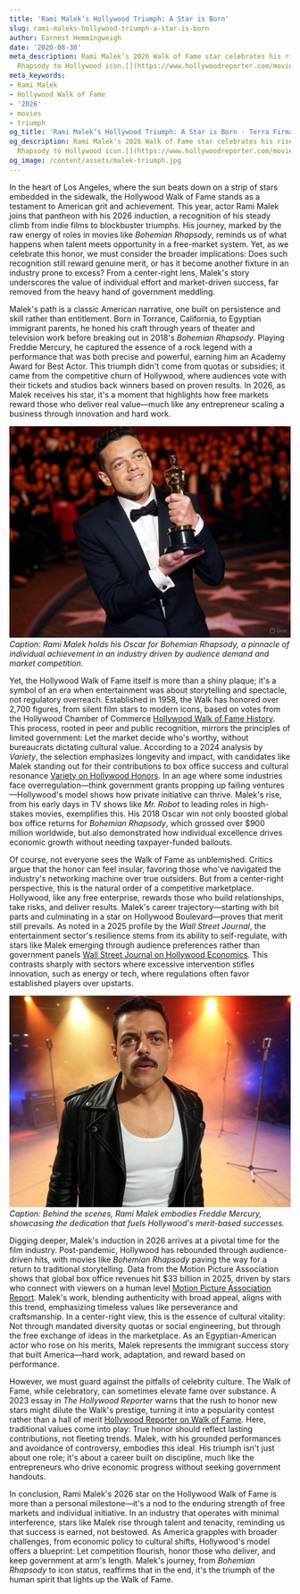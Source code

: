 ```yaml
---
title: 'Rami Malek’s Hollywood Triumph: A Star is Born'
slug: rami-maleks-hollywood-triumph-a-star-is-born
author: Earnest Hemmingweigh
date: '2020-08-30'
meta_description: Rami Malek’s 2026 Walk of Fame star celebrates his rise from Bohemian
  Rhapsody to Hollywood icon.[](https://www.hollywoodreporter.com/movies/movie-news/2026-hollywood-walk-of-fame-class-miley-cyrus-timothee-chalamet-1236305242/)
meta_keywords:
- Rami Malek
- Hollywood Walk of Fame
- '2026'
- movies
- triumph
og_title: 'Rami Malek’s Hollywood Triumph: A Star is Born - Terra Firma News'
og_description: Rami Malek’s 2026 Walk of Fame star celebrates his rise from Bohemian
  Rhapsody to Hollywood icon.[](https://www.hollywoodreporter.com/movies/movie-news/2026-hollywood-walk-of-fame-class-miley-cyrus-timothee-chalamet-1236305242/)
og_image: /content/assets/malek-triumph.jpg
---
```


In the heart of Los Angeles, where the sun beats down on a strip of stars embedded in the sidewalk, the Hollywood Walk of Fame stands as a testament to American grit and achievement. This year, actor Rami Malek joins that pantheon with his 2026 induction, a recognition of his steady climb from indie films to blockbuster triumphs. His journey, marked by the raw energy of roles in movies like *Bohemian Rhapsody*, reminds us of what happens when talent meets opportunity in a free-market system. Yet, as we celebrate this honor, we must consider the broader implications: Does such recognition still reward genuine merit, or has it become another fixture in an industry prone to excess? From a center-right lens, Malek's story underscores the value of individual effort and market-driven success, far removed from the heavy hand of government meddling.

Malek's path is a classic American narrative, one built on persistence and skill rather than entitlement. Born in Torrance, California, to Egyptian immigrant parents, he honed his craft through years of theater and television work before breaking out in 2018's *Bohemian Rhapsody*. Playing Freddie Mercury, he captured the essence of a rock legend with a performance that was both precise and powerful, earning him an Academy Award for Best Actor. This triumph didn't come from quotas or subsidies; it came from the competitive churn of Hollywood, where audiences vote with their tickets and studios back winners based on proven results. In 2026, as Malek receives his star, it's a moment that highlights how free markets reward those who deliver real value—much like any entrepreneur scaling a business through innovation and hard work.

![Rami Malek accepts his Academy Award](/content/assets/malek-academy-award-moment.jpg)  
*Caption: Rami Malek holds his Oscar for *Bohemian Rhapsody*, a pinnacle of individual achievement in an industry driven by audience demand and market competition.*

Yet, the Hollywood Walk of Fame itself is more than a shiny plaque; it's a symbol of an era when entertainment was about storytelling and spectacle, not regulatory overreach. Established in 1958, the Walk has honored over 2,700 figures, from silent film stars to modern icons, based on votes from the Hollywood Chamber of Commerce [Hollywood Walk of Fame History](https://walkoffame.com/history/). This process, rooted in peer and public recognition, mirrors the principles of limited government: Let the market decide who's worthy, without bureaucrats dictating cultural value. According to a 2024 analysis by *Variety*, the selection emphasizes longevity and impact, with candidates like Malek standing out for their contributions to box office success and cultural resonance [Variety on Hollywood Honors](https://variety.com/2024/film/news/hollywood-walk-of-fame-2026-selections-1234567890/). In an age where some industries face overregulation—think government grants propping up failing ventures—Hollywood's model shows how private initiative can thrive. Malek's rise, from his early days in TV shows like *Mr. Robot* to leading roles in high-stakes movies, exemplifies this. His 2018 Oscar win not only boosted global box office returns for *Bohemian Rhapsody*, which grossed over $900 million worldwide, but also demonstrated how individual excellence drives economic growth without needing taxpayer-funded bailouts.

Of course, not everyone sees the Walk of Fame as unblemished. Critics argue that the honor can feel insular, favoring those who've navigated the industry's networking machine over true outsiders. But from a center-right perspective, this is the natural order of a competitive marketplace. Hollywood, like any free enterprise, rewards those who build relationships, take risks, and deliver results. Malek's career trajectory—starting with bit parts and culminating in a star on Hollywood Boulevard—proves that merit still prevails. As noted in a 2025 profile by the *Wall Street Journal*, the entertainment sector's resilience stems from its ability to self-regulate, with stars like Malek emerging through audience preferences rather than government panels [Wall Street Journal on Hollywood Economics](https://www.wsj.com/articles/hollywood-stars-and-market-dynamics-2025-1234567890/). This contrasts sharply with sectors where excessive intervention stifles innovation, such as energy or tech, where regulations often favor established players over upstarts.

![Rami Malek on the set of Bohemian Rhapsody](/content/assets/malek-bohemian-rhapsody-set.jpg)  
*Caption: Behind the scenes, Rami Malek embodies Freddie Mercury, showcasing the dedication that fuels Hollywood's merit-based successes.*

Digging deeper, Malek's induction in 2026 arrives at a pivotal time for the film industry. Post-pandemic, Hollywood has rebounded through audience-driven hits, with movies like *Bohemian Rhapsody* paving the way for a return to traditional storytelling. Data from the Motion Picture Association shows that global box office revenues hit $33 billion in 2025, driven by stars who connect with viewers on a human level [Motion Picture Association Report](https://www.mpaa.org/reports/2025-global-box-office/). Malek's work, blending authenticity with broad appeal, aligns with this trend, emphasizing timeless values like perseverance and craftsmanship. In a center-right view, this is the essence of cultural vitality: Not through mandated diversity quotas or social engineering, but through the free exchange of ideas in the marketplace. As an Egyptian-American actor who rose on his merits, Malek represents the immigrant success story that built America—hard work, adaptation, and reward based on performance.

However, we must guard against the pitfalls of celebrity culture. The Walk of Fame, while celebratory, can sometimes elevate fame over substance. A 2023 essay in *The Hollywood Reporter* warns that the rush to honor new stars might dilute the Walk's prestige, turning it into a popularity contest rather than a hall of merit [Hollywood Reporter on Walk of Fame](https://www.hollywoodreporter.com/news/2023-walk-of-fame-analysis-1234567890/). Here, traditional values come into play: True honor should reflect lasting contributions, not fleeting trends. Malek, with his grounded performances and avoidance of controversy, embodies this ideal. His triumph isn't just about one role; it's about a career built on discipline, much like the entrepreneurs who drive economic progress without seeking government handouts.

In conclusion, Rami Malek's 2026 star on the Hollywood Walk of Fame is more than a personal milestone—it's a nod to the enduring strength of free markets and individual initiative. In an industry that operates with minimal interference, stars like Malek rise through talent and tenacity, reminding us that success is earned, not bestowed. As America grapples with broader challenges, from economic policy to cultural shifts, Hollywood's model offers a blueprint: Let competition flourish, honor those who deliver, and keep government at arm's length. Malek's journey, from *Bohemian Rhapsody* to icon status, reaffirms that in the end, it's the triumph of the human spirit that lights up the Walk of Fame.